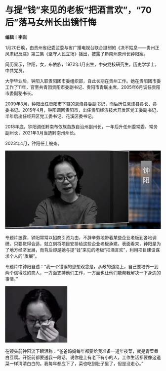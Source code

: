 # 与提“钱”来见的老板“把酒言欢”，“70后”落马女州长出镜忏悔

**编辑丨李岩**

1月20日晚，由贵州省纪委监委与省广播电视台联合摄制的《决不姑息——贵州正风肃纪反腐》第三集《坚守人民立场》播出，披露了黔南州原州长钟阳案。

简历显示，钟阳，女，布依族，1972年1月出生，中央党校研究生，历史学学士，中共党员。

大学毕业后，钟阳入职贵阳团市委组织部，自此长期在贵州工作。她在贵阳团市委工作了11年，官至共青团贵阳市委副书记、贵阳市青联主席，2005年6月调任贵阳市委副秘书长。

2009年3月，钟阳出任贵阳市下辖的息烽县委副书记，而后历任息烽县县长、县委书记。2015年4月，钟阳调回贵阳市，出任贵阳经济技术开发区党工委副书记，半年后出任经开区党工委书记、花溪区委书记。

2018年底，钟阳调任黔南布依族苗族自治州副州长，一年后升任州委常委、常务副州长，2021年3月当选黔南州州长。

2023年4月，钟阳任上被查。

![0fd8f84bbd61346edc87fb6f769b7850.jpg](https://raw.githubusercontent.com/qqhsx/qqnews_image/main/2024/01/20/与提“钱”来见的老板“把酒言欢”，“70后”落马女州长出镜忏悔/0fd8f84bbd61346edc87fb6f769b7850.jpg)

专题片披露，钟阳常常以招商引资为由，不辞辛劳地带着某些企业老板到各地调研。只要觉得合适，就立刻将项目安排给这些企业老板承建。表面看来，钟阳是为了地方经济发展，而背后却是她与提“钱”来见的老板“把酒言欢”，利用项目建设谋求个人的“发展”。

专题片中钟阳自述：“我一个错误的思想观念是，从政的道路上，自己要培养一到两个信得过的商人，一方面支持他们工作，一方面也让他们能帮我解决一下身边的事情。”

![24915196d034edf76ea9f4fa58107410.jpg](https://raw.githubusercontent.com/qqhsx/qqnews_image/main/2024/01/20/与提“钱”来见的老板“把酒言欢”，“70后”落马女州长出镜忏悔/24915196d034edf76ea9f4fa58107410.jpg)

在镜头前钟阳流下眼泪称：“爸爸妈妈每年都要给我准备一道年夜菜，就是青菜煮白豆腐。开饭前都要送我一段话，说你是上有老下有小的人，工作生活都要像这道菜一样清清白白的。我每年都应下了，菜也吃到肚子里了，但是没走心。”


